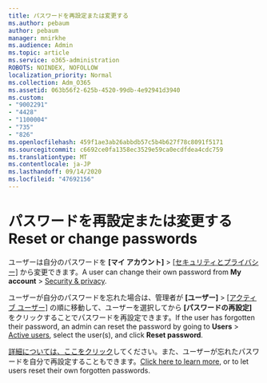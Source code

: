 ```yaml
---
title: パスワードを再設定または変更する
ms.author: pebaum
author: pebaum
manager: mnirkhe
ms.audience: Admin
ms.topic: article
ms.service: o365-administration
ROBOTS: NOINDEX, NOFOLLOW
localization_priority: Normal
ms.collection: Adm_O365
ms.assetid: 063b56f2-625b-4520-99db-4e92941d3940
ms.custom:
- "9002291"
- "4428"
- "1100004"
- "735"
- "826"
ms.openlocfilehash: 459f1ae3ab26abbdb57c5b4b627f78c8091f5171
ms.sourcegitcommit: c6692ce0fa1358ec3529e59ca0ecdfdea4cdc759
ms.translationtype: MT
ms.contentlocale: ja-JP
ms.lasthandoff: 09/14/2020
ms.locfileid: "47692156"
---
```

# <a name="reset-or-change-passwords"></a><span data-ttu-id="4f6fa-102">パスワードを再設定または変更する</span><span class="sxs-lookup"><span data-stu-id="4f6fa-102">Reset or change passwords</span></span>

<span data-ttu-id="4f6fa-103">ユーザーは自分のパスワードを **[マイ アカウント]**  >  [[セキュリティとプライバシー]](https://portal.office.com/account/#security) から変更できます。</span><span class="sxs-lookup"><span data-stu-id="4f6fa-103">A user can change their own password from **My account** > [Security & privacy](https://portal.office.com/account/#security).</span></span>
  
<span data-ttu-id="4f6fa-104">ユーザーが自分のパスワードを忘れた場合は、管理者が **[ユーザー]** > [[アクティブ ユーザー]](https://portal.office.com/adminportal/home#/users) の順に移動して、ユーザーを選択してから **[パスワードの再設定]** をクリックすることでパスワードを再設定できます。</span><span class="sxs-lookup"><span data-stu-id="4f6fa-104">If the user has forgotten their password, an admin can reset the password by going to **Users** > [Active users](https://portal.office.com/adminportal/home#/users), select the user(s), and click **Reset password**.</span></span>
  
<span data-ttu-id="4f6fa-105">[詳細については、ここをクリック](https://docs.microsoft.com/microsoft-365/admin/add-users/reset-passwords)してください。また、ユーザーが忘れたパスワードを自分で再設定することもできます。</span><span class="sxs-lookup"><span data-stu-id="4f6fa-105">[Click here to learn more](https://docs.microsoft.com/microsoft-365/admin/add-users/reset-passwords), or to let users reset their own forgotten passwords.</span></span>
